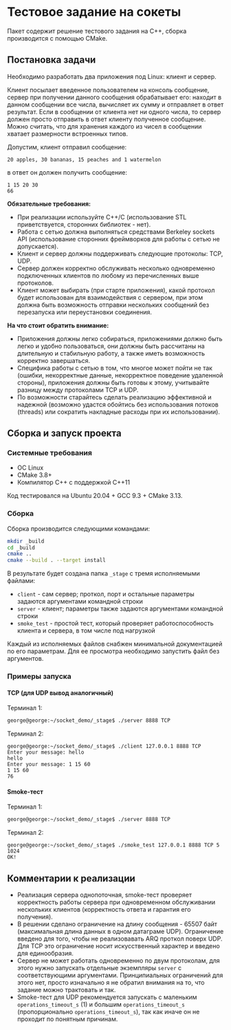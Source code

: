 # Тестовое задание на сокеты

Пакет содержит решение тестового задания на C++, сборка производится с помощью CMake.

## Постановка задачи

Необходимо разработать два приложения под Linux: клиент и сервер.

Клиент посылает введенное пользователем на консоль сообщение, сервер при получении данного сообщения обрабатывает его: находит в данном сообщении все числа, вычисляет их сумму и отправляет в ответ результат. Если в сообщении от клиента нет ни одного числа, то сервер должен просто отправить в ответ клиенту полученное сообщение. Можно считать, что для хранения каждого из чисел в сообщении хватает размерности встроенных типов.

Допустим, клиент отправил сообщение:
```
20 apples, 30 bananas, 15 peaches and 1 watermelon
```
 в ответ он должен получить сообщение: 
```
1 15 20 30
66
```

**Обязательные требования:**

* При реализации используйте С++/C (использование STL приветствуется, сторонних библиотек - нет).
* Работа с сетью должна выполняться средствами Berkeley sockets API (использование сторонних фреймворков для работы с сетью не допускается).
* Клиент и сервер должны поддерживать следующие протоколы: TCP, UDP.
* Сервер должен корректно обслуживать несколько одновременно подключенных клиентов по любому из перечисленных выше протоколов.
* Клиент может выбирать (при старте приложения), какой протокол будет использован для взаимодействия с сервером, при этом должна быть возможность отправки нескольких сообщений без перезапуска или переустановки соединения.

**На что стоит обратить внимание:**

* Приложения должны легко собираться, приложениями должно быть легко и удобно пользоваться, они должны быть рассчитаны на длительную и стабильную работу, а также иметь возможность корректно завершаться.
* Специфика работы с сетью в том, что многое может пойти не так (ошибки, некорректные данные, некорректное поведение удаленной стороны), приложения должны быть готовы к этому, учитывайте разницу между протоколами TCP и UDP.
* По возможности старайтесь сделать реализацию эффективной и надежной (возможно удастся обойтись без использования потоков (threads) или сократить накладные расходы при их использовании).

## Сборка и запуск проекта

### Системные требования

 * ОС Linux
 * CMake 3.8+
 * Компилятор C++ с поддержкой C++11
 
 Код тестировался на Ubuntu 20.04 + GCC 9.3 + CMake 3.13.
 
### Сборка
 
Сборка производится следующими командами:
```bash
mkdir _build
cd _build
cmake ..
cmake --build . --target install
``` 

В результате будет создана папка `_stage` с тремя исполняемыми файлами:
* `client` - сам сервер; проткол, порт и остальные параметры задаются аргументами командной строки
* `server` - клиент; параметры также задаются аргументами командной строки
* `smoke_test` - простой тест, который проверяет работоспособность клиента и сервера, в том числе под нагрузкой

Каждый из исполняемых файлов снабжен минимальной документацией по его параметрам. Для ее просмотра необходимо
запустить файл без аргументов.

### Примеры запуска

#### TCP (для UDP вывод аналогичный)

Терминал 1:
```bash
george@george:~/socket_demo/_stage$ ./server 8888 TCP 
```

Терминал 2:
```
george@george:~/socket_demo/_stage$ ./client 127.0.0.1 8888 TCP
Enter your message: hello
hello
Enter your message: 1 15 60
1 15 60
76
```

#### Smoke-тест

Терминал 1:
```bash
george@george:~/socket_demo/_stage$ ./server 8888 TCP 
```

Терминал 2:
```
george@george:~/socket_demo/_stage$ ./smoke_test 127.0.0.1 8888 TCP 5 1024
OK!
```

## Комментарии к реализации

* Реализация сервера однопоточная, smoke-тест проверяет корректность работы сервера при одновременном
обслуживании нескольких клиентов (корректность ответа и гарантия его получения).
* В решении сделано ограничение на длину сообщения - 65507 байт (максимальная длина данных в 
одном датаграме UDP). Ограничение введено для того, чтобы не реализовавать ARQ проткол поверх UDP.
Для TCP это ограничение носит искусственный характер и введено для единообразия.
* Сервер не может работать одновременно по двум протоколам, для этого нужно запускать отдельные экземпляры `server`
с соответствующими аргументами. Принципиальных ограничений для этого нет, просто изначально я не обратил внимания на то,
что задание можно трактовать и так.
* Smoke-тест для UDP рекомендуется запускать с маленьким `operations_timeout_s` (1) и большим `operations_timeout_s`
(пропорционально `operations_timeout_s`), так как иначе он не проходит по понятным причинам.
